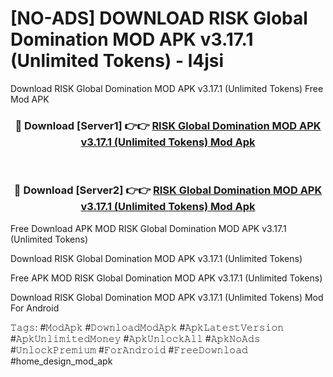 # [NO-ADS] DOWNLOAD RISK Global Domination MOD APK v3.17.1 (Unlimited Tokens) - l4jsi
Download RISK Global Domination MOD APK v3.17.1 (Unlimited Tokens) Free Mod APK

<div align="center">
<h3>🔴 Download [Server1] 👉👉 <a href="https://apk-comot.site?title=RISK_Global_Domination_MOD_APK_v3.17.1_(Unlimited_Tokens)">RISK Global Domination MOD APK v3.17.1 (Unlimited Tokens) Mod Apk</a></h3><br>

<h3>🔴 Download [Server2] 👉👉 <a href="https://apk-comot.site?title=RISK_Global_Domination_MOD_APK_v3.17.1_(Unlimited_Tokens)">RISK Global Domination MOD APK v3.17.1 (Unlimited Tokens) Mod Apk</a></h3>
</div>


Free Download APK MOD RISK Global Domination MOD APK v3.17.1 (Unlimited Tokens)

Download RISK Global Domination MOD APK v3.17.1 (Unlimited Tokens) 

Free APK MOD RISK Global Domination MOD APK v3.17.1 (Unlimited Tokens) 

Download RISK Global Domination MOD APK v3.17.1 (Unlimited Tokens) Mod For Android

𝚃𝚊𝚐𝚜: #𝙼𝚘𝚍𝙰𝚙𝚔 #𝙳𝚘𝚠𝚗𝚕𝚘𝚊𝚍𝙼𝚘𝚍𝙰𝚙𝚔 #𝙰𝚙𝚔𝙻𝚊𝚝𝚎𝚜𝚝𝚅𝚎𝚛𝚜𝚒𝚘𝚗 #𝙰𝚙𝚔𝚄𝚗𝚕𝚒𝚖𝚒𝚝𝚎𝚍𝙼𝚘𝚗𝚎𝚢 #𝙰𝚙𝚔𝚄𝚗𝚕𝚘𝚌𝚔𝙰𝚕𝚕 #𝙰𝚙𝚔𝙽𝚘𝙰𝚍𝚜 #𝚄𝚗𝚕𝚘𝚌𝚔𝙿𝚛𝚎𝚖𝚒𝚞𝚖 #𝙵𝚘𝚛𝙰𝚗𝚍𝚛𝚘𝚒𝚍 #𝙵𝚛𝚎𝚎𝙳𝚘𝚠𝚗𝚕𝚘𝚊𝚍 #home_design_mod_apk